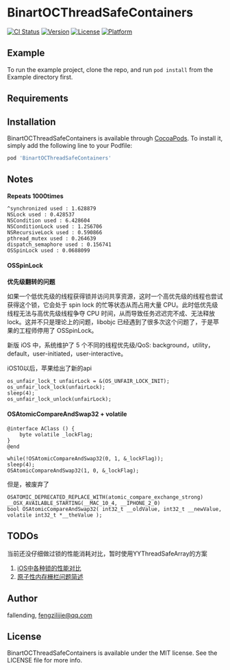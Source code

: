 # BinartOCThreadSafeContainers

[![CI Status](https://img.shields.io/travis/fallending/BinartOCThreadSafeContainers.svg?style=flat)](https://travis-ci.org/fallending/BinartOCThreadSafeContainers)
[![Version](https://img.shields.io/cocoapods/v/BinartOCThreadSafeContainers.svg?style=flat)](https://cocoapods.org/pods/BinartOCThreadSafeContainers)
[![License](https://img.shields.io/cocoapods/l/BinartOCThreadSafeContainers.svg?style=flat)](https://cocoapods.org/pods/BinartOCThreadSafeContainers)
[![Platform](https://img.shields.io/cocoapods/p/BinartOCThreadSafeContainers.svg?style=flat)](https://cocoapods.org/pods/BinartOCThreadSafeContainers)

## Example

To run the example project, clone the repo, and run `pod install` from the Example directory first.

## Requirements

## Installation

BinartOCThreadSafeContainers is available through [CocoaPods](https://cocoapods.org). To install
it, simply add the following line to your Podfile:

```ruby
pod 'BinartOCThreadSafeContainers'
```

## Notes

**Repeats 1000times**

```
^synchronized used : 1.628879 
NSLock used : 0.428537 
NSCondition used : 6.428604 
NSConditionLock used : 1.2S6706 
NSRecursiveLock used : 0.590866 
pthread_mutex used : 0.264639 
dispatch_semaphore used : 0.156741 
OSSpinLock used : 0.0688099
```

#### OSSpinLock

**优先级翻转的问题**

如果一个低优先级的线程获得锁并访问共享资源，这时一个高优先级的线程也尝试获得这个锁，它会处于 spin lock 的忙等状态从而占用大量 CPU。此时低优先级线程无法与高优先级线程争夺 CPU 时间，从而导致任务迟迟完不成、无法释放 lock。这并不只是理论上的问题，libobjc 已经遇到了很多次这个问题了，于是苹果的工程师停用了 OSSpinLock。


新版 iOS 中，系统维护了 5 个不同的线程优先级/QoS: background，utility，default，user-initiated，user-interactive。

iOS10以后，苹果给出了新的api

```
os_unfair_lock_t unfairLock = &(OS_UNFAIR_LOCK_INIT);
os_unfair_lock_lock(unfairLock);
sleep(4);
os_unfair_lock_unlock(unfairLock);
```

#### OSAtomicCompareAndSwap32 + volatile

```
@interface AClass () {
    byte volatile _lockFlag;
}
@end

while(!OSAtomicCompareAndSwap32(0, 1, &_lockFlag));
sleep(4);
OSAtomicCompareAndSwap32(1, 0, &_lockFlag);
```

但是，被废弃了

```
OSATOMIC_DEPRECATED_REPLACE_WITH(atomic_compare_exchange_strong)
__OSX_AVAILABLE_STARTING(__MAC_10_4, __IPHONE_2_0)
bool OSAtomicCompareAndSwap32( int32_t __oldValue, int32_t __newValue, volatile int32_t *__theValue );
```

#### 


## TODOs

当前还没仔细做过锁的性能消耗对比，暂时使用YYThreadSafeArray的方案

1. [iOS中各种锁的性能对比](https://www.jianshu.com/p/54879519fa99)
2. [原子性内存栅栏问题简述](http://djs66256.github.io/2018/03/29/2018-03-29-%E5%86%85%E5%AD%98%E6%A0%85%E6%A0%8F%E9%97%AE%E9%A2%98%E7%AE%80%E8%BF%B0/)

## Author

fallending, fengzilijie@qq.com

## License

BinartOCThreadSafeContainers is available under the MIT license. See the LICENSE file for more info.
